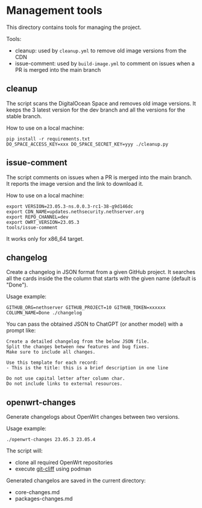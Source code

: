 # Management tools

This directory contains tools for managing the project.

Tools:

- cleanup: used by `cleanup.yml` to remove old image versions from the CDN
- issue-comment: used by `build-image.yml` to comment on issues when a PR is merged into the main branch

## cleanup

The script scans the DigitalOcean Space and removes old image versions.
It keeps the 3 latest version for the dev branch and all the versions for the stable branch.

How to use on a local machine:
```
pip install -r requirements.txt
DO_SPACE_ACCESS_KEY=xxx DO_SPACE_SECRET_KEY=yyy ./cleanup.py
```

## issue-comment

The script comments on issues when a PR is merged into the main branch.
It reports the image version and the link to download it.

How to use on a local machine:
```
export VERSION=23.05.3-ns.0.0.3-rc1-38-g9d146dc
export CDN_NAME=updates.nethsecurity.nethserver.org
export REPO_CHANNEL=dev
export OWRT_VERSION=23.05.3
tools/issue-comment
```

It works only for x86_64 target.

## changelog

Create a changelog in JSON format from a given GitHub project.
It searches all the cards inside the the column that starts with the given name (default is "Done").

Usage example:
```
GITHUB_ORG=nethserver GITHUB_PROJECT=10 GITHUB_TOKEN=xxxxxx COLUMN_NAME=Done ./changelog
```

You can pass the obtained JSON to ChatGPT (or another model) with a prompt like:
```
Create a detailed changelog from the below JSON file.
Split the changes between new features and bug fixes.
Make sure to include all changes.

Use this template for each record:
- This is the title: this is a brief description in one line

Do not use capital letter after column char.
Do not include links to external resources.
```

## openwrt-changes

Generate changelogs about OpenWrt changes between two versions.

Usage example:
```
./openwrt-changes 23.05.3 23.05.4
```

The script will:
- clone all required OpenWrt repositories
- execute [git-cliff](https://git-cliff.org) using podman

Generated changelos are saved in the current directory:
- core-changes.md
- packages-changes.md
